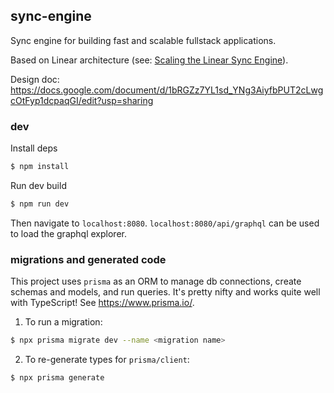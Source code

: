 ## sync-engine

Sync engine for building fast and scalable fullstack applications.

Based on Linear architecture (see: [Scaling the Linear Sync Engine](https://www.youtube.com/watch?v=Wo2m3jaJixU&t=215s)).

Design doc: https://docs.google.com/document/d/1bRGZz7YL1sd_YNg3AiyfbPUT2cLwgcOtFyp1dcpaqGI/edit?usp=sharing

### dev

Install deps

```sh
$ npm install
```

Run dev build

```sh
$ npm run dev
```

Then navigate to `localhost:8080`. `localhost:8080/api/graphql` can be used to load the graphql explorer.

### migrations and generated code

This project uses `prisma` as an ORM to manage db connections, create schemas and models, and run queries. It's pretty nifty and works quite well with TypeScript! See https://www.prisma.io/.

1. To run a migration:

```sh
$ npx prisma migrate dev --name <migration name>
```

2. To re-generate types for `prisma/client`:

```sh
$ npx prisma generate
```

